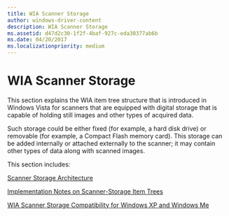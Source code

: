 ```yaml
---
title: WIA Scanner Storage
author: windows-driver-content
description: WIA Scanner Storage
ms.assetid: d47d2c30-1f2f-4baf-927c-eda30377ab6b
ms.date: 04/20/2017
ms.localizationpriority: medium
---
```


# WIA Scanner Storage


This section explains the WIA item tree structure that is introduced in Windows Vista for scanners that are equipped with digital storage that is capable of holding still images and other types of acquired data.

Such storage could be either fixed (for example, a hard disk drive) or removable (for example, a Compact Flash memory card). This storage can be added internally or attached externally to the scanner; it may contain other types of data along with scanned images.

This section includes:

[Scanner Storage Architecture](scanner-storage-architecture.md)

[Implementation Notes on Scanner-Storage Item Trees](implementing-scanner-storage-item-trees.md)

[WIA Scanner Storage Compatibility for Windows XP and Windows Me](wia-scanner-storage-compatibility-for-windows-xp-and-windows-me.md)

 

 




